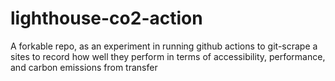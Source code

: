 # lighthouse-co2-action
A forkable repo, as an experiment in running github actions to git-scrape a sites to record how well they perform in terms of accessibility, performance, and carbon emissions from transfer
